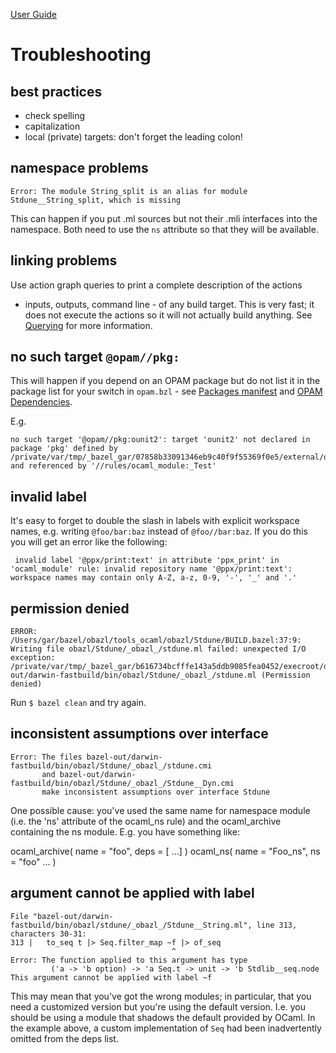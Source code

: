 [User Guide](index.md)

Troubleshooting
===============

best practices
--------------

-   check spelling
-   capitalization
-   local (private) targets: don't forget the leading colon!

namespace problems
------------------

    Error: The module String_split is an alias for module Stdune__String_split, which is missing

This can happen if you put .ml sources but not their .mli interfaces
into the namespace. Both need to use the `ns` attribute so that they
will be available.

linking problems
----------------

Use action graph queries to print a complete description of the actions
- inputs, outputs, command line - of any build target. This is very
fast; it does not execute the actions so it will not actually build
anything. See [Querying](querying.md) for more information.

no such target `@opam//pkg:`
----------------------------

This will happen if you depend on an OPAM package but do not list it in
the package list for your switch in `opam.bzl` - see [Packages
manifest](bootstrap.md#packages-manifest) and [OPAM
Dependencies](dependencies_opam.md).

E.g.

    no such target '@opam//pkg:ounit2': target 'ounit2' not declared in package 'pkg' defined by /private/var/tmp/_bazel_gar/07858b33091346eb9c40f9f55369f0e5/external/opam/pkg/BUILD.bazel and referenced by '//rules/ocaml_module:_Test'

invalid label
-------------

It's easy to forget to double the slash in labels with explicit
workspace names, e.g. writing `@foo/bar:baz` instead of `@foo//bar:baz`.
If you do this you will get an error like the following:

     invalid label '@ppx/print:text' in attribute 'ppx_print' in 'ocaml_module' rule: invalid repository name '@ppx/print:text': workspace names may contain only A-Z, a-z, 0-9, '-', '_' and '.'

permission denied
-----------------

    ERROR: /Users/gar/bazel/obazl/tools_ocaml/obazl/Stdune/BUILD.bazel:37:9: Writing file obazl/Stdune/_obazl_/stdune.ml failed: unexpected I/O exception: /private/var/tmp/_bazel_gar/b616734bcfffe143a5ddb9085fea0452/execroot/demos/bazel-out/darwin-fastbuild/bin/obazl/Stdune/_obazl_/stdune.ml (Permission denied)

Run `$ bazel clean` and try again.

inconsistent assumptions over interface
---------------------------------------

    Error: The files bazel-out/darwin-fastbuild/bin/obazl/Stdune/_obazl_/stdune.cmi
           and bazel-out/darwin-fastbuild/bin/obazl/Stdune/_obazl_/Stdune__Dyn.cmi
           make inconsistent assumptions over interface Stdune

One possible cause: you've used the same name for namespace module
(i.e. the 'ns' attribute of the ocaml\_ns rule) and the ocaml\_archive
containing the ns module. E.g. you have something like:

ocaml\_archive( name = "foo", deps = \[ ...\] ) ocaml\_ns( name =
"Foo\_ns", ns = "foo" ... )

argument cannot be applied with label
-------------------------------------

    File "bazel-out/darwin-fastbuild/bin/obazl/stdune/_obazl_/Stdune__String.ml", line 313, characters 30-31:
    313 |   to_seq t |> Seq.filter_map ~f |> of_seq
                                        ^
    Error: The function applied to this argument has type
             ('a -> 'b option) -> 'a Seq.t -> unit -> 'b Stdlib__seq.node
    This argument cannot be applied with label ~f

This may mean that you've got the wrong modules; in particular, that you
need a customized version but you're using the default version. I.e. you
should be using a module that shadows the default provided by OCaml. In
the example above, a custom implementation of `Seq` had been
inadvertently omitted from the deps list.
